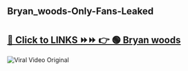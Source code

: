 
 ## Bryan_woods-Only-Fans-Leaked

# <h2><a href="https://clipsfans.com/Bryan_woods&ref=git">🔗 Click to LINKS ⏩⏩ 👉 🟢 Bryan woods </a></h2>

<a href="https://clipsfans.com/Bryan_woods&ref=git" rel="nofollow" data-target="animated-image.originalLink"><img src="https://i.ibb.co.com/xMMVF88/686577567.gif" alt="Viral Video Original" style="max-width: 100%; display: inline-block;" data-target="animated-image.originalImage"></a>
